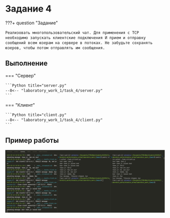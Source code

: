 # Задание 4

???+ question "Задание"

    Реализовать многопользовательский чат. Для применения с TCP
    необходимо запускать клиентские подключения И прием и отправку
    сообщений всем юзерам на сервере в потоках. Не забудьте сохранять
    юзеров, чтобы потом отправлять им сообщения.

## Выполнение

=== "Сервер"

    ```Python title="server.py"
    --8<-- "laboratory_work_1/task_4/server.py"
    ```

=== "Клиент"

    ```Python title="client.py"
    --8<-- "laboratory_work_1/task_4/client.py"
    ```

## Пример работы

![Пример задания 4](../assets/lab1/task_4_1.png)
